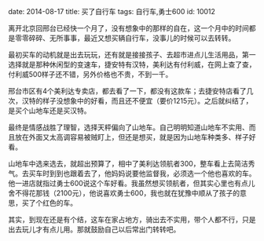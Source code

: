 date: 2014-08-17
title: 买了自行车
tags: 自行车,勇士600
id: 10012

离开北京回邢台已经快一个月了，没有想象中的那样的自在，这一个月中的时间都是零零碎碎、无所事事，最近又想买辆自行车，没事儿的时候可以去转转。

最初买车的动机就是出去玩玩，还有就是接接孩子、去超市进点儿生活用品，第一选择就是那种休闲型的变速车，捷安特有汉特，美利达有付利威，在网上查了查，付利威500样子还不错，另外价格也不贵，不到一千。

邢台市区有4个美利达专卖店，都去看了一下，都没有这款车；去捷安特店看了几次，汉特的样子没想象中的好看，而且还不便宜（要价1215元）。之后就纠结了，是买个山地车还是买汉特。

最终是情感战胜了理智，选择天枰偏向了山地车。自己明明知道山地车不实用、而且放在外面又太高调容易被贼盯上，但还是想买，就是因为山地车种类多、样子好看。

山地车中选来选去，就超出预算了，相中了美利达领航者300，整车看上去简洁秀气。去买车时到到也跟着去了，他妈妈说要他监督我，必须选一个他也喜欢的车。他一进店就指过勇士600说这个车好看。我虽然想买领航者，但其实心里也有点儿舍不得花那钱（2100元），他说喜欢勇士600，我也就在犹豫中顺从了孩子的意思，买了个红色的车。

其实，到现在还是有个结，这车在家占地方，骑出去不实用，带个人都不行，只是出去玩儿才有点儿用。那就鼓励自己以后常出门转转吧。